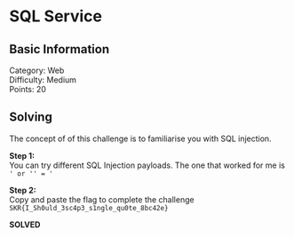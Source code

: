 # SQL Service

## Basic Information
Category: Web  
Difficulty: Medium  
Points: 20  

## Solving
The concept of of this challenge is to familiarise you with SQL injection.
  
**Step 1:**  
You can try different SQL Injection payloads. The one that worked for me is  
```' or '' = '```  

**Step 2:**   
Copy and paste the flag to complete the challenge  
```SKR{I_Sh0uld_3sc4p3_s1ngle_qu0te_8bc42e}```  

**SOLVED**  
